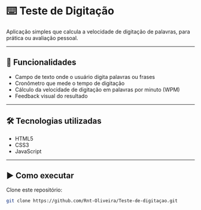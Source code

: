 # ⌨️ Teste de Digitação

Aplicação simples que calcula a velocidade de digitação de palavras, para prática ou avaliação pessoal.

---

## 🚀 Funcionalidades

- Campo de texto onde o usuário digita palavras ou frases  
- Cronômetro que mede o tempo de digitação  
- Cálculo da velocidade de digitação em palavras por minuto (WPM)  
- Feedback visual do resultado

---

## 🛠 Tecnologias utilizadas

- HTML5  
- CSS3  
- JavaScript  

---

## ▶️ Como executar

Clone este repositório:

```bash
git clone https://github.com/Rnt-Oliveira/Teste-de-digitaçao.git
```
